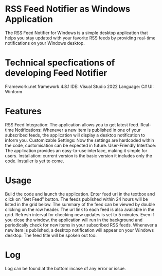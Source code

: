 # RSS Feed Notifier as Windows Application
The RSS Feed Notifier for Windows is a simple desktop application that helps you stay updated with your favorite RSS feeds by providing real-time notifications on your Windows desktop.

# Technical specfications of developing Feed Notifier  
Framework:.net framework 4.8.1
IDE: Visual Studio 2022
Language: C#
UI: Winform

# Features
RSS Feed Integration: The application allows you to get latest feed.
Real-time Notifications: Whenever a new item is published in one of your subscribed feeds, the application will display a desktop notification to inform you.
Customizable Settings: Now the settings are hardcoded within the code, customisation can be expected in future.
User-Friendly Interface: The application provides an easy-to-use interface, making it simple for users.
Installation: current version is the basic version it includes only the code. Installer is yet to come. 

# Usage
Build the code and launch the application.
Enter feed url in the textbox and click on "Get Feed" button. 
The feeds published within 24 hours will be listed in the grid below. 
The summary of the feed can be viewed by double clicking on the row header.
The url link to each feed is also available in the grid. 
Refresh interval for checking new updates is set to 5 minutes.
Even if you close the window, the application will run in the background and periodically check for new items in your subscribed RSS feeds.
Whenever a new item is published, a desktop notification will appear on your Windows desktop.
The feed title will be spoken out too.

# Log
Log can be found at the bottom incase of any error or issue.
